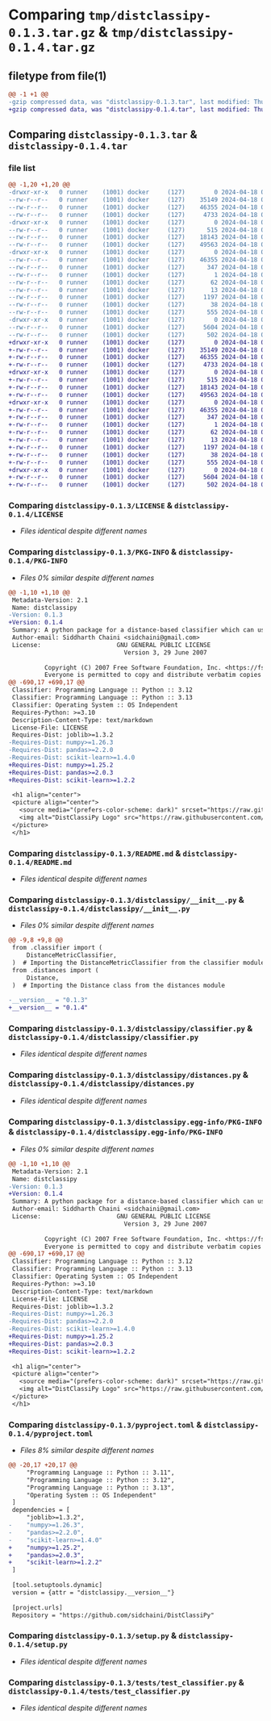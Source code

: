 # Comparing `tmp/distclassipy-0.1.3.tar.gz` & `tmp/distclassipy-0.1.4.tar.gz`

## filetype from file(1)

```diff
@@ -1 +1 @@
-gzip compressed data, was "distclassipy-0.1.3.tar", last modified: Thu Apr 18 06:41:29 2024, max compression
+gzip compressed data, was "distclassipy-0.1.4.tar", last modified: Thu Apr 18 07:21:55 2024, max compression
```

## Comparing `distclassipy-0.1.3.tar` & `distclassipy-0.1.4.tar`

### file list

```diff
@@ -1,20 +1,20 @@
-drwxr-xr-x   0 runner    (1001) docker     (127)        0 2024-04-18 06:41:29.139538 distclassipy-0.1.3/
--rw-r--r--   0 runner    (1001) docker     (127)    35149 2024-04-18 06:41:23.000000 distclassipy-0.1.3/LICENSE
--rw-r--r--   0 runner    (1001) docker     (127)    46355 2024-04-18 06:41:29.139538 distclassipy-0.1.3/PKG-INFO
--rw-r--r--   0 runner    (1001) docker     (127)     4733 2024-04-18 06:41:23.000000 distclassipy-0.1.3/README.md
-drwxr-xr-x   0 runner    (1001) docker     (127)        0 2024-04-18 06:41:29.135538 distclassipy-0.1.3/distclassipy/
--rw-r--r--   0 runner    (1001) docker     (127)      515 2024-04-18 06:41:23.000000 distclassipy-0.1.3/distclassipy/__init__.py
--rw-r--r--   0 runner    (1001) docker     (127)    18143 2024-04-18 06:41:23.000000 distclassipy-0.1.3/distclassipy/classifier.py
--rw-r--r--   0 runner    (1001) docker     (127)    49563 2024-04-18 06:41:23.000000 distclassipy-0.1.3/distclassipy/distances.py
-drwxr-xr-x   0 runner    (1001) docker     (127)        0 2024-04-18 06:41:29.139538 distclassipy-0.1.3/distclassipy.egg-info/
--rw-r--r--   0 runner    (1001) docker     (127)    46355 2024-04-18 06:41:29.000000 distclassipy-0.1.3/distclassipy.egg-info/PKG-INFO
--rw-r--r--   0 runner    (1001) docker     (127)      347 2024-04-18 06:41:29.000000 distclassipy-0.1.3/distclassipy.egg-info/SOURCES.txt
--rw-r--r--   0 runner    (1001) docker     (127)        1 2024-04-18 06:41:29.000000 distclassipy-0.1.3/distclassipy.egg-info/dependency_links.txt
--rw-r--r--   0 runner    (1001) docker     (127)       62 2024-04-18 06:41:29.000000 distclassipy-0.1.3/distclassipy.egg-info/requires.txt
--rw-r--r--   0 runner    (1001) docker     (127)       13 2024-04-18 06:41:29.000000 distclassipy-0.1.3/distclassipy.egg-info/top_level.txt
--rw-r--r--   0 runner    (1001) docker     (127)     1197 2024-04-18 06:41:23.000000 distclassipy-0.1.3/pyproject.toml
--rw-r--r--   0 runner    (1001) docker     (127)       38 2024-04-18 06:41:29.139538 distclassipy-0.1.3/setup.cfg
--rw-r--r--   0 runner    (1001) docker     (127)      555 2024-04-18 06:41:23.000000 distclassipy-0.1.3/setup.py
-drwxr-xr-x   0 runner    (1001) docker     (127)        0 2024-04-18 06:41:29.139538 distclassipy-0.1.3/tests/
--rw-r--r--   0 runner    (1001) docker     (127)     5604 2024-04-18 06:41:23.000000 distclassipy-0.1.3/tests/test_classifier.py
--rw-r--r--   0 runner    (1001) docker     (127)      502 2024-04-18 06:41:23.000000 distclassipy-0.1.3/tests/test_distances.py
+drwxr-xr-x   0 runner    (1001) docker     (127)        0 2024-04-18 07:21:55.342859 distclassipy-0.1.4/
+-rw-r--r--   0 runner    (1001) docker     (127)    35149 2024-04-18 07:21:48.000000 distclassipy-0.1.4/LICENSE
+-rw-r--r--   0 runner    (1001) docker     (127)    46355 2024-04-18 07:21:55.342859 distclassipy-0.1.4/PKG-INFO
+-rw-r--r--   0 runner    (1001) docker     (127)     4733 2024-04-18 07:21:48.000000 distclassipy-0.1.4/README.md
+drwxr-xr-x   0 runner    (1001) docker     (127)        0 2024-04-18 07:21:55.342859 distclassipy-0.1.4/distclassipy/
+-rw-r--r--   0 runner    (1001) docker     (127)      515 2024-04-18 07:21:48.000000 distclassipy-0.1.4/distclassipy/__init__.py
+-rw-r--r--   0 runner    (1001) docker     (127)    18143 2024-04-18 07:21:48.000000 distclassipy-0.1.4/distclassipy/classifier.py
+-rw-r--r--   0 runner    (1001) docker     (127)    49563 2024-04-18 07:21:48.000000 distclassipy-0.1.4/distclassipy/distances.py
+drwxr-xr-x   0 runner    (1001) docker     (127)        0 2024-04-18 07:21:55.342859 distclassipy-0.1.4/distclassipy.egg-info/
+-rw-r--r--   0 runner    (1001) docker     (127)    46355 2024-04-18 07:21:55.000000 distclassipy-0.1.4/distclassipy.egg-info/PKG-INFO
+-rw-r--r--   0 runner    (1001) docker     (127)      347 2024-04-18 07:21:55.000000 distclassipy-0.1.4/distclassipy.egg-info/SOURCES.txt
+-rw-r--r--   0 runner    (1001) docker     (127)        1 2024-04-18 07:21:55.000000 distclassipy-0.1.4/distclassipy.egg-info/dependency_links.txt
+-rw-r--r--   0 runner    (1001) docker     (127)       62 2024-04-18 07:21:55.000000 distclassipy-0.1.4/distclassipy.egg-info/requires.txt
+-rw-r--r--   0 runner    (1001) docker     (127)       13 2024-04-18 07:21:55.000000 distclassipy-0.1.4/distclassipy.egg-info/top_level.txt
+-rw-r--r--   0 runner    (1001) docker     (127)     1197 2024-04-18 07:21:48.000000 distclassipy-0.1.4/pyproject.toml
+-rw-r--r--   0 runner    (1001) docker     (127)       38 2024-04-18 07:21:55.342859 distclassipy-0.1.4/setup.cfg
+-rw-r--r--   0 runner    (1001) docker     (127)      555 2024-04-18 07:21:48.000000 distclassipy-0.1.4/setup.py
+drwxr-xr-x   0 runner    (1001) docker     (127)        0 2024-04-18 07:21:55.342859 distclassipy-0.1.4/tests/
+-rw-r--r--   0 runner    (1001) docker     (127)     5604 2024-04-18 07:21:48.000000 distclassipy-0.1.4/tests/test_classifier.py
+-rw-r--r--   0 runner    (1001) docker     (127)      502 2024-04-18 07:21:48.000000 distclassipy-0.1.4/tests/test_distances.py
```

### Comparing `distclassipy-0.1.3/LICENSE` & `distclassipy-0.1.4/LICENSE`

 * *Files identical despite different names*

### Comparing `distclassipy-0.1.3/PKG-INFO` & `distclassipy-0.1.4/PKG-INFO`

 * *Files 0% similar despite different names*

```diff
@@ -1,10 +1,10 @@
 Metadata-Version: 2.1
 Name: distclassipy
-Version: 0.1.3
+Version: 0.1.4
 Summary: A python package for a distance-based classifier which can use several different distance metrics.
 Author-email: Siddharth Chaini <sidchaini@gmail.com>
 License:                     GNU GENERAL PUBLIC LICENSE
                                Version 3, 29 June 2007
         
          Copyright (C) 2007 Free Software Foundation, Inc. <https://fsf.org/>
          Everyone is permitted to copy and distribute verbatim copies
@@ -690,17 +690,17 @@
 Classifier: Programming Language :: Python :: 3.12
 Classifier: Programming Language :: Python :: 3.13
 Classifier: Operating System :: OS Independent
 Requires-Python: >=3.10
 Description-Content-Type: text/markdown
 License-File: LICENSE
 Requires-Dist: joblib>=1.3.2
-Requires-Dist: numpy>=1.26.3
-Requires-Dist: pandas>=2.2.0
-Requires-Dist: scikit-learn>=1.4.0
+Requires-Dist: numpy>=1.25.2
+Requires-Dist: pandas>=2.0.3
+Requires-Dist: scikit-learn>=1.2.2
 
 <h1 align="center">
 <picture align="center">
   <source media="(prefers-color-scheme: dark)" srcset="https://raw.githubusercontent.com/sidchaini/DistClassiPy/main/docs/_static/logo-dark.svg" width="300">
   <img alt="DistClassiPy Logo" src="https://raw.githubusercontent.com/sidchaini/DistClassiPy/main/docs/_static/logo.svg" width="300">
 </picture>
 </h1>
```

### Comparing `distclassipy-0.1.3/README.md` & `distclassipy-0.1.4/README.md`

 * *Files identical despite different names*

### Comparing `distclassipy-0.1.3/distclassipy/__init__.py` & `distclassipy-0.1.4/distclassipy/__init__.py`

 * *Files 0% similar despite different names*

```diff
@@ -9,8 +9,8 @@
 from .classifier import (
     DistanceMetricClassifier,
 )  # Importing the DistanceMetricClassifier from the classifier module
 from .distances import (
     Distance,
 )  # Importing the Distance class from the distances module
 
-__version__ = "0.1.3"
+__version__ = "0.1.4"
```

### Comparing `distclassipy-0.1.3/distclassipy/classifier.py` & `distclassipy-0.1.4/distclassipy/classifier.py`

 * *Files identical despite different names*

### Comparing `distclassipy-0.1.3/distclassipy/distances.py` & `distclassipy-0.1.4/distclassipy/distances.py`

 * *Files identical despite different names*

### Comparing `distclassipy-0.1.3/distclassipy.egg-info/PKG-INFO` & `distclassipy-0.1.4/distclassipy.egg-info/PKG-INFO`

 * *Files 0% similar despite different names*

```diff
@@ -1,10 +1,10 @@
 Metadata-Version: 2.1
 Name: distclassipy
-Version: 0.1.3
+Version: 0.1.4
 Summary: A python package for a distance-based classifier which can use several different distance metrics.
 Author-email: Siddharth Chaini <sidchaini@gmail.com>
 License:                     GNU GENERAL PUBLIC LICENSE
                                Version 3, 29 June 2007
         
          Copyright (C) 2007 Free Software Foundation, Inc. <https://fsf.org/>
          Everyone is permitted to copy and distribute verbatim copies
@@ -690,17 +690,17 @@
 Classifier: Programming Language :: Python :: 3.12
 Classifier: Programming Language :: Python :: 3.13
 Classifier: Operating System :: OS Independent
 Requires-Python: >=3.10
 Description-Content-Type: text/markdown
 License-File: LICENSE
 Requires-Dist: joblib>=1.3.2
-Requires-Dist: numpy>=1.26.3
-Requires-Dist: pandas>=2.2.0
-Requires-Dist: scikit-learn>=1.4.0
+Requires-Dist: numpy>=1.25.2
+Requires-Dist: pandas>=2.0.3
+Requires-Dist: scikit-learn>=1.2.2
 
 <h1 align="center">
 <picture align="center">
   <source media="(prefers-color-scheme: dark)" srcset="https://raw.githubusercontent.com/sidchaini/DistClassiPy/main/docs/_static/logo-dark.svg" width="300">
   <img alt="DistClassiPy Logo" src="https://raw.githubusercontent.com/sidchaini/DistClassiPy/main/docs/_static/logo.svg" width="300">
 </picture>
 </h1>
```

### Comparing `distclassipy-0.1.3/pyproject.toml` & `distclassipy-0.1.4/pyproject.toml`

 * *Files 8% similar despite different names*

```diff
@@ -20,17 +20,17 @@
     "Programming Language :: Python :: 3.11",
     "Programming Language :: Python :: 3.12",
     "Programming Language :: Python :: 3.13",
     "Operating System :: OS Independent"
 ]
 dependencies = [
     "joblib>=1.3.2",
-    "numpy>=1.26.3",
-    "pandas>=2.2.0",
-    "scikit-learn>=1.4.0"
+    "numpy>=1.25.2",
+    "pandas>=2.0.3",
+    "scikit-learn>=1.2.2"
 ]
 
 [tool.setuptools.dynamic]
 version = {attr = "distclassipy.__version__"}
 
 [project.urls]
 Repository = "https://github.com/sidchaini/DistClassiPy"
```

### Comparing `distclassipy-0.1.3/setup.py` & `distclassipy-0.1.4/setup.py`

 * *Files identical despite different names*

### Comparing `distclassipy-0.1.3/tests/test_classifier.py` & `distclassipy-0.1.4/tests/test_classifier.py`

 * *Files identical despite different names*

